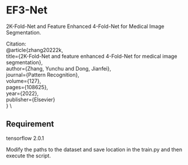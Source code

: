 # EF3-Net

2K-Fold-Net and Feature Enhanced 4-Fold-Net for Medical Image Segmentation.    

Citation: \
@article{zhang20222k, \
  title={2K-Fold-Net and feature enhanced 4-Fold-Net for medical image segmentation}, \
  author={Zhang, Yunchu and Dong, Jianfei}, \
  journal={Pattern Recognition}, \
  volume={127}, \
  pages={108625}, \
  year={2022}, \
  publisher={Elsevier} \
} \

## Requirement
tensorflow 2.0.1  

Modify the paths to the dataset and save location in the train.py and then execute the script.
